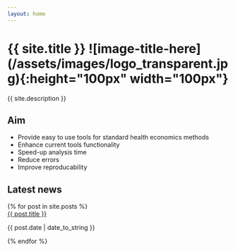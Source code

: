 ```yaml
---
layout: home
---
```


<div class="jumbotron">
  <h1 class="display-4">{{ site.title }} <span markdown="1">
                                         ![image-title-here](/assets/images/logo_transparent.jpg){:height="100px" width="100px"}
                                         </span></h1>
  <p class="lead">{{ site.description }}</p>
</div>

## Aim

* Provide easy to use tools for standard health economics methods
* Enhance current tools functionality
* Speed-up analysis time
* Reduce errors
* Improve reproducability

<h2>Latest news</h2>
{% for post in site.posts %}
   <div>
      <a href="{{ post.url }}">{{ post.title }}</a>
      <p class="text-muted">{{ post.date | date_to_string }}</p>
   </div>
{% endfor %}
